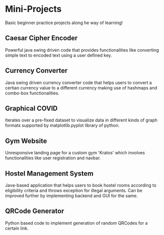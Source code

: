 
# Mini-Projects

Basic beginner practice projects along he way of learning!  


## Caesar Cipher Encoder

Powerful java swing driven code that provides functionalities like converting simple text to encoded text using a user defined key.

## Currency Converter

Java swing driven currency converter code that helps users to convert a certian currency value to a different currency making use of hashmaps and combo-box functionalities.

## Graphical COVID

Iterates over a pre-fixed dataset to visualize data in different kinds of graph formats supported by matplotlib.pyplot library of python.

## Gym Website

Unresponsive landing page for a custom gym 'Kratos' which involves functionalities like user registration and navbar.

## Hostel Management System

Java-based application that helps users to book hostel rooms according to eligibility criteria and throws exception for illegal arguments. Can be improved further by implementing backend and GUI for the same.

## QRCode Generator

Python based code to implement generation of random QRCodes for a certain link.
